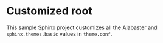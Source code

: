 # Customized root

This sample Sphinx project customizes all the Alabaster and ``sphinx.themes.basic`` values in ``theme.conf``.

